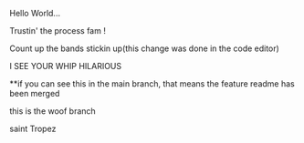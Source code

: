 Hello World...

Trustin' the process fam !

Count up the bands stickin up(this change was done in the code editor)

I SEE YOUR WHIP HILARIOUS

\*\*if you can see this in the main branch, that means the feature readme has been merged

this is the woof branch

saint Tropez
